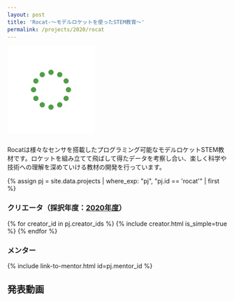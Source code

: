 ```yaml
---
layout: post
title: 'Rocat-～モデルロケットを使ったSTEM教育～'
permalink: /projects/2020/rocat
---
```


<img class='top-img lazyload' src='/assets/img/spinner.svg' data-src='/assets/img/thumbnails/2020/rocat.png' loading='lazy' style='margin-bottom: 10px;' />

Rocatは様々なセンサを搭載したプログラミング可能なモデルロケットSTEM教材です。ロケットを組み立てて飛ばして得たデータを考察し合い、楽しく科学や技術への理解を深めていける教材の開発を行っています。

{% assign pj = site.data.projects | where_exp: "pj", "pj.id == 'rocat'" | first %}

### クリエータ（採択年度：<a href='/projects/2020'>2020年度</a>）
<p>
{% for creator_id in pj.creator_ids %}
  {% include creator.html is_simple=true %}
{% endfor %}
</p>

### メンター
<p>{% include link-to-mentor.html id=pj.mentor_id %}</p>

## 発表動画
<div class="youtube">
  <iframe width="560" height="315" class="lazyload" data-src="https://www.youtube.com/embed/NXi1hunbMg0?rel=0" frameborder="0" allowfullscreen=""></iframe>
</div>

